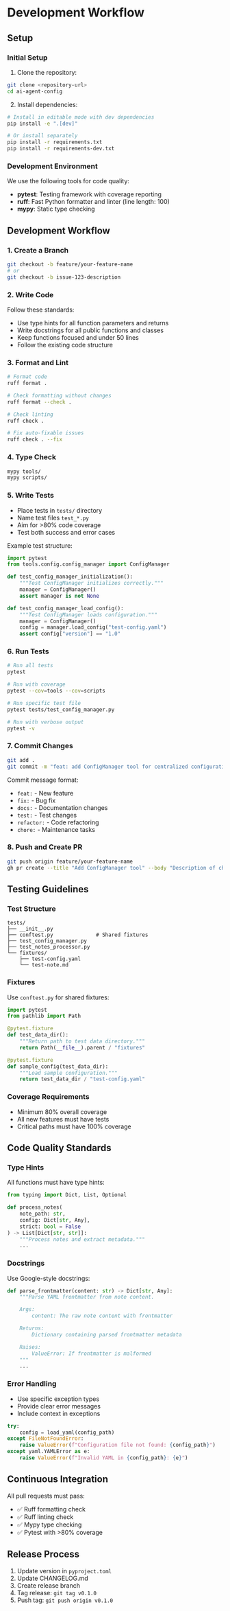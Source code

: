 # Development Workflow

## Setup

### Initial Setup

1. Clone the repository:
```bash
git clone <repository-url>
cd ai-agent-config
```

2. Install dependencies:
```bash
# Install in editable mode with dev dependencies
pip install -e ".[dev]"

# Or install separately
pip install -r requirements.txt
pip install -r requirements-dev.txt
```

### Development Environment

We use the following tools for code quality:

- **pytest**: Testing framework with coverage reporting
- **ruff**: Fast Python formatter and linter (line length: 100)
- **mypy**: Static type checking

## Development Workflow

### 1. Create a Branch

```bash
git checkout -b feature/your-feature-name
# or
git checkout -b issue-123-description
```

### 2. Write Code

Follow these standards:
- Use type hints for all function parameters and returns
- Write docstrings for all public functions and classes
- Keep functions focused and under 50 lines
- Follow the existing code structure

### 3. Format and Lint

```bash
# Format code
ruff format .

# Check formatting without changes
ruff format --check .

# Check linting
ruff check .

# Fix auto-fixable issues
ruff check . --fix
```

### 4. Type Check

```bash
mypy tools/
mypy scripts/
```

### 5. Write Tests

- Place tests in `tests/` directory
- Name test files `test_*.py`
- Aim for >80% code coverage
- Test both success and error cases

Example test structure:
```python
import pytest
from tools.config.config_manager import ConfigManager

def test_config_manager_initialization():
    """Test ConfigManager initializes correctly."""
    manager = ConfigManager()
    assert manager is not None

def test_config_manager_load_config():
    """Test ConfigManager loads configuration."""
    manager = ConfigManager()
    config = manager.load_config("test-config.yaml")
    assert config["version"] == "1.0"
```

### 6. Run Tests

```bash
# Run all tests
pytest

# Run with coverage
pytest --cov=tools --cov=scripts

# Run specific test file
pytest tests/test_config_manager.py

# Run with verbose output
pytest -v
```

### 7. Commit Changes

```bash
git add .
git commit -m "feat: add ConfigManager tool for centralized configuration"
```

Commit message format:
- `feat:` - New feature
- `fix:` - Bug fix
- `docs:` - Documentation changes
- `test:` - Test changes
- `refactor:` - Code refactoring
- `chore:` - Maintenance tasks

### 8. Push and Create PR

```bash
git push origin feature/your-feature-name
gh pr create --title "Add ConfigManager tool" --body "Description of changes"
```

## Testing Guidelines

### Test Structure

```
tests/
├── __init__.py
├── conftest.py              # Shared fixtures
├── test_config_manager.py
├── test_notes_processor.py
└── fixtures/
    ├── test-config.yaml
    └── test-note.md
```

### Fixtures

Use `conftest.py` for shared fixtures:

```python
import pytest
from pathlib import Path

@pytest.fixture
def test_data_dir():
    """Return path to test data directory."""
    return Path(__file__).parent / "fixtures"

@pytest.fixture
def sample_config(test_data_dir):
    """Load sample configuration."""
    return test_data_dir / "test-config.yaml"
```

### Coverage Requirements

- Minimum 80% overall coverage
- All new features must have tests
- Critical paths must have 100% coverage

## Code Quality Standards

### Type Hints

All functions must have type hints:

```python
from typing import Dict, List, Optional

def process_notes(
    note_path: str,
    config: Dict[str, Any],
    strict: bool = False
) -> List[Dict[str, str]]:
    """Process notes and extract metadata."""
    ...
```

### Docstrings

Use Google-style docstrings:

```python
def parse_frontmatter(content: str) -> Dict[str, Any]:
    """Parse YAML frontmatter from note content.

    Args:
        content: The raw note content with frontmatter

    Returns:
        Dictionary containing parsed frontmatter metadata

    Raises:
        ValueError: If frontmatter is malformed
    """
    ...
```

### Error Handling

- Use specific exception types
- Provide clear error messages
- Include context in exceptions

```python
try:
    config = load_yaml(config_path)
except FileNotFoundError:
    raise ValueError(f"Configuration file not found: {config_path}")
except yaml.YAMLError as e:
    raise ValueError(f"Invalid YAML in {config_path}: {e}")
```

## Continuous Integration

All pull requests must pass:
- ✅ Ruff formatting check
- ✅ Ruff linting check
- ✅ Mypy type checking
- ✅ Pytest with >80% coverage

## Release Process

1. Update version in `pyproject.toml`
2. Update CHANGELOG.md
3. Create release branch
4. Tag release: `git tag v0.1.0`
5. Push tag: `git push origin v0.1.0`
